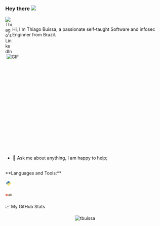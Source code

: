 ### Hey there <img src="https://media.giphy.com/media/hvRJCLFzcasrR4ia7z/giphy.gif" width="25px">

<a href="https://www.linkedin.com/in/thiagobuissa/">
  <img align="left" alt="Thiago's LinkedIn" width="22px" src="https://raw.githubusercontent.com/peterthehan/peterthehan/master/assets/linkedin.svg" />
</a>

<!-- ![](https://visitor-badge.glitch.me/badge?page_id=tbuissa.tbuissa) -->

<br/>

Hi, I'm Thiago Buissa, a passionate self-taught Software and infosec Enginner from Brazil.

<br/>
  <img align="right" alt="GIF" src="https://github.com/abhisheknaiidu/abhisheknaiidu/blob/master/code.gif?raw=true" width="500" height="320" />
  
- 💬 Ask me about anything, I am happy to help;

<br/>
**Languages and Tools:**  
<br/>

<!-- <code><img height="20" src="https://raw.githubusercontent.com/github/explore/80688e429a7d4ef2fca1e82350fe8e3517d3494d/topics/javascript/javascript.png"></code>
<code><img height="20" src="https://raw.githubusercontent.com/github/explore/80688e429a7d4ef2fca1e82350fe8e3517d3494d/topics/react/react.png"></code>
<code><img height="20" src="https://raw.githubusercontent.com/github/explore/5c058a388828bb5fde0bcafd4bc867b5bb3f26f3/topics/graphql/graphql.png"></code>
<code><img height="20" src="https://raw.githubusercontent.com/github/explore/80688e429a7d4ef2fca1e82350fe8e3517d3494d/topics/nodejs/nodejs.png"></code> -->
<code><img height="20" src="https://raw.githubusercontent.com/github/explore/80688e429a7d4ef2fca1e82350fe8e3517d3494d/topics/python/python.png"></code>
<!-- <code><img height="20" src="https://raw.githubusercontent.com/github/explore/80688e429a7d4ef2fca1e82350fe8e3517d3494d/topics/mysql/mysql.png"></code> -->
<code><img height="20" src="https://raw.githubusercontent.com/github/explore/80688e429a7d4ef2fca1e82350fe8e3517d3494d/topics/git/git.png"></code>

<!-- 📊 **This Week I Spent My Time On:** -->
<!--START_SECTION:waka-->
<!-- ```text
JSX          23 hrs 11 mins  ███████████████████▓░░░░░   78.16 % 
JavaScript   5 hrs 17 mins   ████▒░░░░░░░░░░░░░░░░░░░░   17.85 % 
JSON         46 mins         ▓░░░░░░░░░░░░░░░░░░░░░░░░   02.61 % 
CSS          17 mins         ▒░░░░░░░░░░░░░░░░░░░░░░░░   00.96 % 
HTML         5 mins          ░░░░░░░░░░░░░░░░░░░░░░░░░   00.29 % 
``` -->
<!--END_SECTION:waka-->


<!-- 🚧 **My Todoist Stats:** -->
<!-- TODO-IST:START -->
<!-- 🏆  7,936 Karma Points           
🌸  Completed 0 tasks today           
✅  Completed 663 tasks so far           
⏳  Longest streak is 10 days -->
<!-- TODO-IST:END -->


📈 My GitHub Stats
<br/>
<p align="center"> <img src="https://github-readme-stats.vercel.app/api?username=tbuissa&show_icons=true&theme=gotham" alt="tbuissa" />





